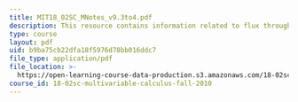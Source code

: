 ```yaml
---
title: MIT18_02SC_MNotes_v9.3to4.pdf
description: This resource contains information related to flux through general surfaces.
type: course
layout: pdf
uid: b9ba75cb22dfa18f5976d78bb016ddc7
file_type: application/pdf
file_location: >-
  https://open-learning-course-data-production.s3.amazonaws.com/18-02sc-multivariable-calculus-fall-2010/b9ba75cb22dfa18f5976d78bb016ddc7_MIT18_02SC_MNotes_v9.3to4.pdf
course_id: 18-02sc-multivariable-calculus-fall-2010
---
```

